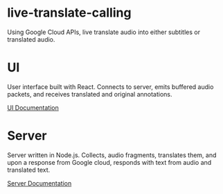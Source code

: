 # live-translate-calling

Using Google Cloud APIs, live translate audio into either subtitles or translated audio.

# UI

User interface built with React. Connects to server, emits buffered audio packets, and receives translated and original annotations.

[UI Documentation](ui/client_app/README.md)

# Server

Server written in Node.js. Collects, audio fragments, translates them, and upon a response from Google cloud, responds with text from audio and translated text.

[Server Documentation](server/speech_processing/README.md)
